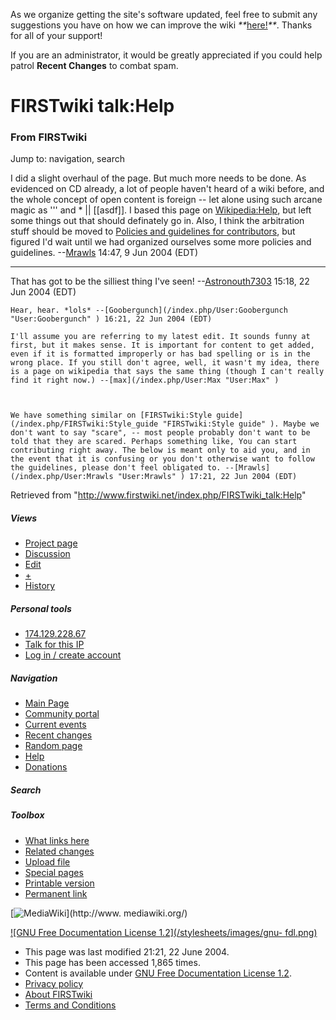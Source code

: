As we organize getting the site's software updated, feel free to submit any
suggestions you have on how we can improve the wiki
_**_[here!](/index.php/User:Hallry/Suggestions "User:Hallry/Suggestions"
)_**_. Thanks for all of your support!

If you are an administrator, it would be greatly appreciated if you could help
patrol **Recent Changes** to combat spam.

# FIRSTwiki talk:Help

### From FIRSTwiki

Jump to: navigation, search

I did a slight overhaul of the page. But much more needs to be done. As
evidenced on CD already, a lot of people haven't heard of a wiki before, and
the whole concept of open content is foreign -- let alone using such arcane
magic as ''' and * || [[asdf]]. I based this page on
[Wikipedia:Help](http://www.wikipedia.org/wiki/Help "wikipedia:Help" ), but
left some things out that should definately go in. Also, I think the
arbitration stuff should be moved to [Policies and guidelines for
contributors](/index.php/Policies_and_guidelines_for_contributors "Policies
and guidelines for contributors" ), but figured I'd wait until we had
organized ourselves some more policies and guidelines.
--[Mrawls](/index.php/User:Mrawls "User:Mrawls" ) 14:47, 9 Jun 2004 (EDT)

* * *

That has got to be the silliest thing I've seen!
--[Astronouth7303](/index.php/User:Astronouth7303 "User:Astronouth7303" )
15:18, 22 Jun 2004 (EDT)

    Hear, hear. *lols* --[Goobergunch](/index.php/User:Goobergunch "User:Goobergunch" ) 16:21, 22 Jun 2004 (EDT) 

    I'll assume you are referring to my latest edit. It sounds funny at first, but it makes sense. It is important for content to get added, even if it is formatted improperly or has bad spelling or is in the wrong place. If you still don't agree, well, it wasn't my idea, there is a page on wikipedia that says the same thing (though I can't really find it right now.) --[max](/index.php/User:Max "User:Max" )

    

    We have something similar on [FIRSTwiki:Style guide](/index.php/FIRSTwiki:Style_guide "FIRSTwiki:Style guide" ). Maybe we don't want to say "scare", -- most people probably don't want to be told that they are scared. Perhaps something like, You can start contributing right away. The below is meant only to aid you, and in the event that it is confusing or you don't otherwise want to follow the guidelines, please don't feel obligated to. --[Mrawls](/index.php/User:Mrawls "User:Mrawls" ) 17:21, 22 Jun 2004 (EDT) 

Retrieved from "<http://www.firstwiki.net/index.php/FIRSTwiki_talk:Help>"

##### Views

  * [Project page](/index.php/FIRSTwiki:Help)
  * [Discussion](/index.php/FIRSTwiki_talk:Help)
  * [Edit](/index.php?title=FIRSTwiki_talk:Help&action=edit)
  * [+](/index.php?title=FIRSTwiki_talk:Help&action=edit&section=new)
  * [History](/index.php?title=FIRSTwiki_talk:Help&action=history)

##### Personal tools

  * [174.129.228.67](/index.php/User:174.129.228.67)
  * [Talk for this IP](/index.php/User_talk:174.129.228.67)
  * [Log in / create account](/index.php?title=Special:Userlogin&returnto=FIRSTwiki_talk:Help)

[](/index.php/Main_Page "Main Page" )

##### Navigation

  * [Main Page](/index.php/Main_Page)
  * [Community portal](/index.php/FIRSTwiki:Community_portal)
  * [Current events](/index.php/Current_events)
  * [Recent changes](/index.php/Special:Recentchanges)
  * [Random page](/index.php/Special:Random)
  * [Help](/index.php/FIRSTwiki:Help)
  * [Donations](/index.php/FIRSTwiki:Site_support)

##### Search



##### Toolbox

  * [What links here](/index.php/Special:Whatlinkshere/FIRSTwiki_talk:Help)
  * [Related changes](/index.php/Special:Recentchangeslinked/FIRSTwiki_talk:Help)
  * [Upload file](/index.php/Special:Upload)
  * [Special pages](/index.php/Special:Specialpages)
  * [Printable version](/index.php?title=FIRSTwiki_talk:Help&printable=yes)
  * [Permanent link](/index.php?title=FIRSTwiki_talk:Help&oldid=39184)

[![MediaWiki](/skins/common/images/poweredby_mediawiki_88x31.png)](http://www.
mediawiki.org/)

[![GNU Free Documentation License 1.2](/stylesheets/images/gnu-
fdl.png)](http://www.gnu.org/copyleft/fdl.html)

  * This page was last modified 21:21, 22 June 2004.
  * This page has been accessed 1,865 times.
  * Content is available under [GNU Free Documentation License 1.2](http://www.gnu.org/copyleft/fdl.html "http://www.gnu.org/copyleft/fdl.html" ).
  * [Privacy policy](/index.php/FIRSTwiki:Privacy_policy "FIRSTwiki:Privacy policy" )
  * [About FIRSTwiki](/index.php/FIRSTwiki:About "FIRSTwiki:About" )
  * [Terms and Conditions](/index.php/FIRSTwiki:Terms_and_conditions "FIRSTwiki:Terms and conditions" )

